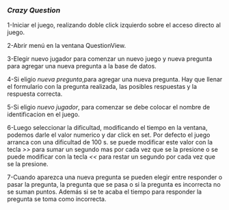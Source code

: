 ﻿### 						*Crazy Question*

1-Iniciar el juego, realizando doble click izquierdo sobre el acceso directo al juego.

2-Abrir menú en la ventana QuestionView. 

3-Elegir nuevo jugador para comenzar un nuevo juego y nueva pregunta para agregar una nueva pregunta a la base de datos.

4-Si eligio *nueva pregunta*,para agregar una nueva pregunta. Hay que llenar el formulario con la pregunta realizada, las posibles respuestas y la respuesta correcta.

5-Si eligio *nuevo jugador*, para comenzar se debe colocar el nombre de identificacion en el juego. 

6-Luego seleccionar la dificultad, modificando el tiempo en la ventana, podemos darle el valor numerico y dar click en set. Por defecto el juego arranca con una dificultad de 100 s.
  se puede modificar este valor con la tecla *>>* para sumar un segundo mas por cada vez que se la presione o se puede modificar con la tecla *<<* para restar un segundo por cada vez 
  que se la presione. 

7-Cuando aparezca una nueva pregunta se pueden elegir entre responder o pasar la pregunta, la pregunta que se pasa o si la pregunta es incorrecta no se suman puntos.
  Además si se te acaba el tiempo para responder la pregunta se toma como incorrecta.

